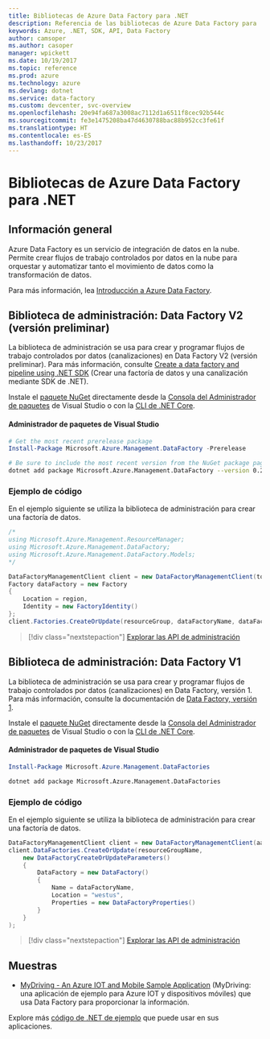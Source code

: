 ```yaml
---
title: Bibliotecas de Azure Data Factory para .NET
description: Referencia de las bibliotecas de Azure Data Factory para .NET
keywords: Azure, .NET, SDK, API, Data Factory
author: camsoper
ms.author: casoper
manager: wpickett
ms.date: 10/19/2017
ms.topic: reference
ms.prod: azure
ms.technology: azure
ms.devlang: dotnet
ms.service: data-factory
ms.custom: devcenter, svc-overview
ms.openlocfilehash: 20e94fa687a3008ac7112d1a6511f8cec92b544c
ms.sourcegitcommit: fe3e1475208ba47d4630788bac88b952cc3fe61f
ms.translationtype: HT
ms.contentlocale: es-ES
ms.lasthandoff: 10/23/2017
---
```

# <a name="azure-data-factory-libraries-for-net"></a>Bibliotecas de Azure Data Factory para .NET

## <a name="overview"></a>Información general

Azure Data Factory es un servicio de integración de datos en la nube. Permite crear flujos de trabajo controlados por datos en la nube para orquestar y automatizar tanto el movimiento de datos como la transformación de datos.

Para más información, lea [Introducción a Azure Data Factory](/azure/data-factory/data-factory-introduction).

## <a name="management-library---data-factory-v2-preview"></a>Biblioteca de administración: Data Factory V2 (versión preliminar)

La biblioteca de administración se usa para crear y programar flujos de trabajo controlados por datos (canalizaciones) en Data Factory V2 (versión preliminar).  Para más información, consulte [Create a data factory and pipeline using .NET SDK](/azure/data-factory/quickstart-create-data-factory-dot-net) (Crear una factoría de datos y una canalización mediante SDK de .NET).

Instale el [paquete NuGet](https://www.nuget.org/packages/Microsoft.Azure.Management.DataFactory) directamente desde la [Consola del Administrador de paquetes][PackageManager] de Visual Studio o con la [CLI de .NET Core][DotNetCLI].

#### <a name="visual-studio-package-manager"></a>Administrador de paquetes de Visual Studio

```powershell
# Get the most recent prerelease package
Install-Package Microsoft.Azure.Management.DataFactory -Prerelease
```

```bash
# Be sure to include the most recent version from the NuGet package page
dotnet add package Microsoft.Azure.Management.DataFactory --version 0.2.0-preview
```

### <a name="code-example"></a>Ejemplo de código

En el ejemplo siguiente se utiliza la biblioteca de administración para crear una factoría de datos.

```csharp
/*
using Microsoft.Azure.Management.ResourceManager;
using Microsoft.Azure.Management.DataFactory;
using Microsoft.Azure.Management.DataFactory.Models;
*/

DataFactoryManagementClient client = new DataFactoryManagementClient(tokenCredentials) { SubscriptionId = subscriptionId };
Factory dataFactory = new Factory
{
    Location = region,
    Identity = new FactoryIdentity()
};
client.Factories.CreateOrUpdate(resourceGroup, dataFactoryName, dataFactory);
```

> [!div class="nextstepaction"]
> [Explorar las API de administración](/dotnet/api/microsoft.azure.management.datafactory)

## <a name="management-library---data-factory-v1"></a>Biblioteca de administración: Data Factory V1

La biblioteca de administración se usa para crear y programar flujos de trabajo controlados por datos (canalizaciones) en Data Factory, versión 1.  Para más información, consulte la documentación de [Data Factory, versión 1](/azure/data-factory/v1/data-factory-introduction).

Instale el [paquete NuGet](https://www.nuget.org/packages/Microsoft.Azure.Management.DataFactories) directamente desde la [Consola del Administrador de paquetes][PackageManager] de Visual Studio o con la [CLI de .NET Core][DotNetCLI].

#### <a name="visual-studio-package-manager"></a>Administrador de paquetes de Visual Studio

```powershell
Install-Package Microsoft.Azure.Management.DataFactories
```

```bash
dotnet add package Microsoft.Azure.Management.DataFactories
```

### <a name="code-example"></a>Ejemplo de código

En el ejemplo siguiente se utiliza la biblioteca de administración para crear una factoría de datos.

```csharp
DataFactoryManagementClient client = new DataFactoryManagementClient(aadTokenCredentials, resourceManagerUri);
client.DataFactories.CreateOrUpdate(resourceGroupName,
    new DataFactoryCreateOrUpdateParameters()
    {
        DataFactory = new DataFactory()
        {
            Name = dataFactoryName,
            Location = "westus",
            Properties = new DataFactoryProperties()
        }
    }
);
```

> [!div class="nextstepaction"]
> [Explorar las API de administración](/dotnet/api/overview/azure/datafactories/management)

## <a name="samples"></a>Muestras

* [MyDriving - An Azure IOT and Mobile Sample Application](https://azure.microsoft.com/resources/samples/mydriving/) (MyDriving: una aplicación de ejemplo para Azure IOT y dispositivos móviles) que usa Data Factory para proporcionar la información.

Explore más [código de .NET de ejemplo](https://azure.microsoft.com/resources/samples/?platform=dotnet) que puede usar en sus aplicaciones.

[PackageManager]: https://docs.microsoft.com/nuget/tools/package-manager-console
[DotNetCLI]: https://docs.microsoft.com/dotnet/core/tools/dotnet-add-package
